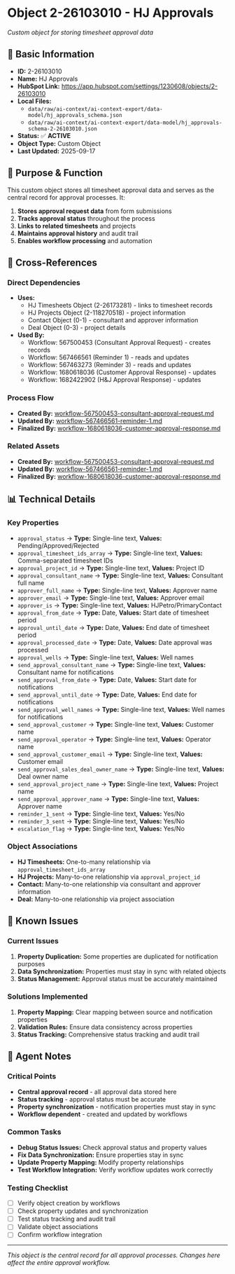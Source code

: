 # Object 2-26103010 - HJ Approvals

*Custom object for storing timesheet approval data*

## 🎯 **Basic Information**

- **ID:** 2-26103010
- **Name:** HJ Approvals
- **HubSpot Link:** https://app.hubspot.com/settings/1230608/objects/2-26103010
- **Local Files:** 
  - `data/raw/ai-context/ai-context-export/data-model/hj_approvals_schema.json`
  - `data/raw/ai-context/ai-context-export/data-model/hj_approvals-schema-2-26103010.json`
- **Status:** ✅ **ACTIVE**
- **Object Type:** Custom Object
- **Last Updated:** 2025-09-17

## 🎯 **Purpose & Function**

This custom object stores all timesheet approval data and serves as the central record for approval processes. It:
1. **Stores approval request data** from form submissions
2. **Tracks approval status** throughout the process
3. **Links to related timesheets** and projects
4. **Maintains approval history** and audit trail
5. **Enables workflow processing** and automation

## 🔗 **Cross-References**

### **Direct Dependencies**
- **Uses:** 
  - HJ Timesheets Object (2-26173281) - links to timesheet records
  - HJ Projects Object (2-118270518) - project information
  - Contact Object (0-1) - consultant and approver information
  - Deal Object (0-3) - project details
- **Used By:** 
  - Workflow: 567500453 (Consultant Approval Request) - creates records
  - Workflow: 567466561 (Reminder 1) - reads and updates
  - Workflow: 567463273 (Reminder 3) - reads and updates
  - Workflow: 1680618036 (Customer Approval Response) - updates
  - Workflow: 1682422902 (H&J Approval Response) - updates

### **Process Flow**
- **Created By:** [workflow-567500453-consultant-approval-request.md](../workflows/workflow-567500453-consultant-approval-request.md)
- **Updated By:** [workflow-567466561-reminder-1.md](../workflows/workflow-567466561-reminder-1.md)
- **Finalized By:** [workflow-1680618036-customer-approval-response.md](../workflows/workflow-1680618036-customer-approval-response.md)

### **Related Assets**
- **Created By:** [workflow-567500453-consultant-approval-request.md](../workflows/workflow-567500453-consultant-approval-request.md)
- **Updated By:** [workflow-567466561-reminder-1.md](../workflows/workflow-567466561-reminder-1.md)
- **Finalized By:** [workflow-1680618036-customer-approval-response.md](../workflows/workflow-1680618036-customer-approval-response.md)

## 📊 **Technical Details**

### **Key Properties**
- `approval_status` → **Type:** Single-line text, **Values:** Pending/Approved/Rejected
- `approval_timesheet_ids_array` → **Type:** Single-line text, **Values:** Comma-separated timesheet IDs
- `approval_project_id` → **Type:** Single-line text, **Values:** Project ID
- `approval_consultant_name` → **Type:** Single-line text, **Values:** Consultant full name
- `approver_full_name` → **Type:** Single-line text, **Values:** Approver name
- `approver_email` → **Type:** Single-line text, **Values:** Approver email
- `approver_is` → **Type:** Single-line text, **Values:** HJPetro/PrimaryContact
- `approval_from_date` → **Type:** Date, **Values:** Start date of timesheet period
- `approval_until_date` → **Type:** Date, **Values:** End date of timesheet period
- `approval_processed_date` → **Type:** Date, **Values:** Date approval was processed
- `approval_wells` → **Type:** Single-line text, **Values:** Well names
- `send_approval_consultant_name` → **Type:** Single-line text, **Values:** Consultant name for notifications
- `send_approval_from_date` → **Type:** Date, **Values:** Start date for notifications
- `send_approval_until_date` → **Type:** Date, **Values:** End date for notifications
- `send_approval_well_names` → **Type:** Single-line text, **Values:** Well names for notifications
- `send_approval_customer` → **Type:** Single-line text, **Values:** Customer name
- `send_approval_operator` → **Type:** Single-line text, **Values:** Operator name
- `send_approval_customer_email` → **Type:** Single-line text, **Values:** Customer email
- `send_approval_sales_deal_owner_name` → **Type:** Single-line text, **Values:** Deal owner name
- `send_approval_project_name` → **Type:** Single-line text, **Values:** Project name
- `send_approval_approver_name` → **Type:** Single-line text, **Values:** Approver name
- `reminder_1_sent` → **Type:** Single-line text, **Values:** Yes/No
- `reminder_3_sent` → **Type:** Single-line text, **Values:** Yes/No
- `escalation_flag` → **Type:** Single-line text, **Values:** Yes/No

### **Object Associations**
- **HJ Timesheets:** One-to-many relationship via `approval_timesheet_ids_array`
- **HJ Projects:** Many-to-one relationship via `approval_project_id`
- **Contact:** Many-to-one relationship via consultant and approver information
- **Deal:** Many-to-one relationship via project association

## 🚨 **Known Issues**

### **Current Issues**
1. **Property Duplication:** Some properties are duplicated for notification purposes
2. **Data Synchronization:** Properties must stay in sync with related objects
3. **Status Management:** Approval status must be accurately maintained

### **Solutions Implemented**
1. **Property Mapping:** Clear mapping between source and notification properties
2. **Validation Rules:** Ensure data consistency across properties
3. **Status Tracking:** Comprehensive status tracking and audit trail

## 🤖 **Agent Notes**

### **Critical Points**
- **Central approval record** - all approval data stored here
- **Status tracking** - approval status must be accurate
- **Property synchronization** - notification properties must stay in sync
- **Workflow dependent** - created and updated by workflows

### **Common Tasks**
- **Debug Status Issues:** Check approval status and property values
- **Fix Data Synchronization:** Ensure properties stay in sync
- **Update Property Mapping:** Modify property relationships
- **Test Workflow Integration:** Verify workflow updates work correctly

### **Testing Checklist**
- [ ] Verify object creation by workflows
- [ ] Check property updates and synchronization
- [ ] Test status tracking and audit trail
- [ ] Validate object associations
- [ ] Confirm workflow integration

---

*This object is the central record for all approval processes. Changes here affect the entire approval workflow.*
